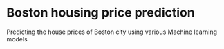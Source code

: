 # Boston housing price prediction
Predicting the house prices of Boston city using various Machine learning models
